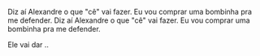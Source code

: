Diz aí Alexandre o que "cê" vai fazer.
Eu vou comprar uma bombinha pra me defender.
Diz aí Alexandre o que "cê" vai fazer.
Eu vou comprar uma bombinha pra me defender.

Ele vai dar ..